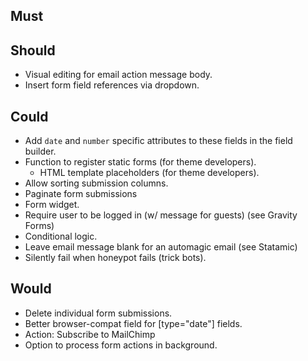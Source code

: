 ## Must

## Should
- Visual editing for email action message body.
- Insert form field references via dropdown.

## Could
- Add `date` and `number` specific attributes to these fields in the field builder.
- Function to register static forms (for theme developers).
    - HTML template placeholders (for theme developers).
- Allow sorting submission columns.
- Paginate form submissions
- Form widget.
- Require user to be logged in (w/ message for guests) (see Gravity Forms)
- Conditional logic.
- Leave email message blank for an automagic email (see Statamic)
- Silently fail when honeypot fails (trick bots).


## Would
- Delete individual form submissions.
- Better browser-compat field for [type="date"] fields.
- Action: Subscribe to MailChimp
- Option to process form actions in background.